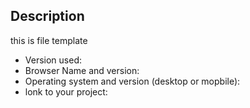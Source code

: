 ## Description
this is file template


* Version used:
* Browser Name and version:
* Operating system and version (desktop or mopbile):
* lonk to your project: